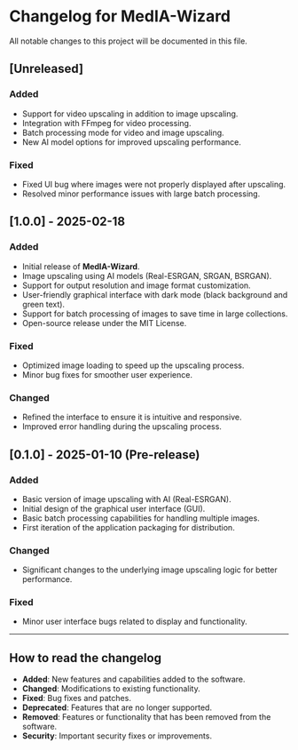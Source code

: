 # Changelog for MedIA-Wizard

All notable changes to this project will be documented in this file.

## [Unreleased]

### Added

- Support for video upscaling in addition to image upscaling.
- Integration with FFmpeg for video processing.
- Batch processing mode for video and image upscaling.
- New AI model options for improved upscaling performance.

### Fixed

- Fixed UI bug where images were not properly displayed after upscaling.
- Resolved minor performance issues with large batch processing.

## [1.0.0] - 2025-02-18

### Added

- Initial release of **MedIA-Wizard**.
- Image upscaling using AI models (Real-ESRGAN, SRGAN, BSRGAN).
- Support for output resolution and image format customization.
- User-friendly graphical interface with dark mode (black background and green text).
- Support for batch processing of images to save time in large collections.
- Open-source release under the MIT License.

### Fixed

- Optimized image loading to speed up the upscaling process.
- Minor bug fixes for smoother user experience.

### Changed

- Refined the interface to ensure it is intuitive and responsive.
- Improved error handling during the upscaling process.

## [0.1.0] - 2025-01-10 (Pre-release)

### Added

- Basic version of image upscaling with AI (Real-ESRGAN).
- Initial design of the graphical user interface (GUI).
- Basic batch processing capabilities for handling multiple images.
- First iteration of the application packaging for distribution.

### Changed

- Significant changes to the underlying image upscaling logic for better performance.

### Fixed

- Minor user interface bugs related to display and functionality.

---

## How to read the changelog

- **Added**: New features and capabilities added to the software.
- **Changed**: Modifications to existing functionality.
- **Fixed**: Bug fixes and patches.
- **Deprecated**: Features that are no longer supported.
- **Removed**: Features or functionality that has been removed from the software.
- **Security**: Important security fixes or improvements.
